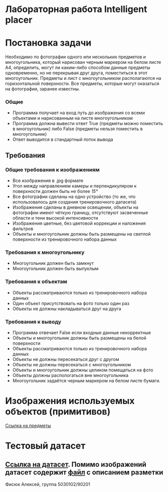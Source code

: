 # Лабораторная работа Intelligent placer

# Постановка задачи
Необходимо по фотографии одного или нескольких предметов и многоугольника, который нарисован черным маркером на белом листе A4, определить, могут ли каким-либо способом данные предметы одновременно, но не перекрывая друг друга, поместиться в этот многоугольник. 
Предметы и лист с многоугольником располагаются на горизонтальной поверхности. Все предметы, которые могут оказаться на фотографии, заранее известны.
### Общие
- Программа получает на вход путь до изображения со всеми объектами и нарисованным на листе многоугольником
- Программа должна вывести ответ True (предметы можно поместить в многоугольник) либо False (предметы нельзя поместить в многоугольник)
- Ответ выводится в стандартный поток вывода

## Требования
### Общие требования к изображениям
* Все изображения в .jpg формате
* Угол между направлением камеры и перпендикуляром к поверхности должен быть не более *15&deg;*
* Все фотографии сделаны на одно устройство (то же, что использовалось для создания тренировочного датасета)
* Изображения сделаны в дневном освещении, объекты на фотографии имеют чёткую границу, отсутствуют засвеченные области и тени высокой интенсивности
* Изображения цветные, без цветовой коррекции и наложения фильтров
* Объекты и многоугольник должны быть размещены на светлой поверхности из тренировочного набора данных

### Требования к многоугольнику
* Многоугольник должен быть замкнут
* Многоугольник должен быть выпуклым

### Требования к объектам
* Объекты рассматриваются только из тренировочного набора данных
* Один объект присутствовать на фото только один раз
* Объекты не должны накладываться друг на друга

### Требования к выводу
* Программа отвечает False если входные данные некорректные
* Объекты и многоугольник должны быть размещены на белой поверхности
* Объекты рассматриваются только из тренировочного набора данных
* Объекты не должны пересекаться друг с другом
* Объекты не должны пересекаться с многоугольником
* Объекты и многоугольник должны целиком помещаться на фото
* Объекты должны распологаться вне многоугольника
* Многоугольник задаётся черным маркером на белом листе бумаги.

# Изображения используемых объектов (примитивов) 
[Ссылка на предметы](images/objects)

# Тестовый датасет
[Ссылка на датасет](images/dataset).
Помимо изображений датасет содержит [файл](images/dataset/README.md) с описанием разметки
---
Фисюк Алексей, группа 5030102/90201